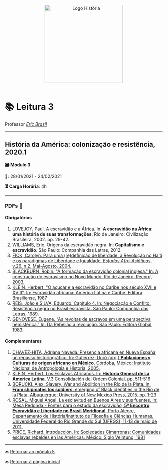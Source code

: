 <div align="center"><img src="imagens/../../imagens/LOGO-HISTÓRIA-BA-novo.png" width= "250" alt="Logo História" title="Logotipo do Curso de História, BA, UNILAB"/></div>

<br>

# 📚 Leitura 3

Professor [_Eric Brasil_](https://ericbrasiln.github.io)

---

## História da América: colonização e resistência, 2020.1

**🗃️ Módulo 3**

**📅️**: 28/01/2021 - 24/02/2021

**⏳️ Carga Horária**: 4h

---

### PDFs 📎️

#### Obrigatórios

1. LOVEJOY, Paul. A escravidão e a África. In: **A escravidão na África: uma história de suas transformações**. Rio de Janeiro: Civilização Brasileira, 2002. pp. 29-42.
2. WILLIAMS, Eric. Origens da escravidão negra. In: **Capitalismo e escravidão**. São Paulo: Companhia das Letras, 2012.
3. [FICK, Carolyn. Para uma (re)definição de liberdade: a Revolução no Haiti e os paradigmas de Liberdade e Igualdade. *Estudos Afro-Asiáticos*, v.26, n.2, Mai-Agosto, 2004.](../textos/mod_5/fick.pdf)
4. [BLACKBURN, Robin. "A formação da escravidão colonial inglesa." In: A construção do escravismo no Novo Mundo. Rio de Janeiro: Record, 2003.](../textos/mod_5/blackburn.pdf)
5. [KLEIN, Herbert. "O açúcar e a escravidão no Caribe nos século XVII e XVIII". In: Escravidão africana: América Latina e Caribe. Editora Brasiliense, 1987](../textos/mod_5/klein2.pdf)
6. [REIS, João e SILVA, Eduardo. Capítulo 4. In: Negociação e Conflito. Resistência negra no Brasil  escravista. São Paulo: Companhia das Letras, 1989.](../textos/mod_5/reis_silva.pdf)
7. [GENOVESE, Eugene. “As revoltas de escravos em uma perspectiva hemisférica.” In: Da Rebelião à revolução. São Paulo: Editora Global, 1983.](../textos/mod_5/genovese.pdf)

#### Complementares

1. [CHAVEZ-HITA, Adriana Naveda. Presencia africana en Nueva España, un repasso historiográfico. In: Gutiérrez; Duró (org.) **Poblaciones y Culturas de origen africano en México**. Córdoba, México: Instituto Nacional de Antropologia e Historia, 2005.](../textos/mod_5/chaves-hita.pdf)
2. [KLEIN, Herbert. Los Esclavos Africanos. In: **Historia General de La America Latina**. V.3 Consolidación del Ordem Colonial. pp. 511-516](../textos/mod_5/klein.pdf)
3. [BORUCKI, Alex. Slavery, War and Abolition in the Río de la Plata. In: **From shipmates tos soldiers**: emerging of Black identities in the Rio de la Plata. Albuquerque: University of New Mexico Press, 2015. pp. 1-23](../textos/mod_5/borucki.pdf)
4. [ROSAL, Miguel Ángel. La esclavitud en Buenos Aires y sus fuentes. In: Mesa Redonda - Fontes para o estudo da escravidão, **5º Encontro Escravidão e Liberdade no Brasil Meridional**, Porto Alegre, Departamento de História/Instituto de Filosofia e Ciências Humanas, Universidade Federal do Rio Grande do Sul (UFRGS), 11-13 de maio de 2011.](../textos/mod_5/rosal.pdf)
5. [PRICE, Richard. Introducción. In: Sociedades Cimarronas: Comunidades esclavas rebeldes en las Américas. México: Siglo Veintuno, 1981](../textos/mod_5/price.pdf)

---
🔙️ [Retornar ao módulo 5](../modulo5/m5.md)

🔙️ [Retornar à página inicial](http://ericbrasiln.github.io/cclhm0057_ihl)
